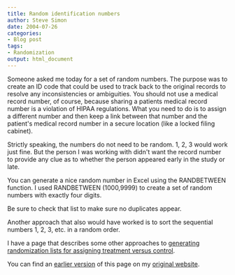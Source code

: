 ```yaml
---
title: Random identification numbers
author: Steve Simon
date: 2004-07-26
categories:
- Blog post
tags:
- Randomization
output: html_document
---
```

Someone asked me today for a set of random numbers. The purpose was to
create an ID code that could be used to track back to the original
records to resolve any inconsistencies or ambiguities. You should not
use a medical record number, of course, because sharing a patients
medical record number is a violation of HIPAA regulations. What you need
to do is to assign a different number and then keep a link between that
number and the patient's medical record number in a secure location
(like a locked filing cabinet).

Strictly speaking, the numbers do not need to be random. 1, 2, 3 would
work just fine. But the person I was working with didn't want the
record number to provide any clue as to whether the person appeared
early in the study or late.

You can generate a nice random number in Excel using the RANDBETWEEN
function. I used RANDBETWEEN (1000,9999) to create a set of random
numbers with exactly four digits.

Be sure to check that list to make sure no duplicates appear.

Another approach that also would have worked is to sort the sequential
numbers 1, 2, 3, etc. in a random order.

I have a page that describes some other approaches to [generating
randomization lists for assigning treatment versus
control](../plan/random.asp).

You can find an [earlier version](http://www.pmean.com/04/RandomID.html) of this page on my [original website](http://www.pmean.com/original_site.html).
